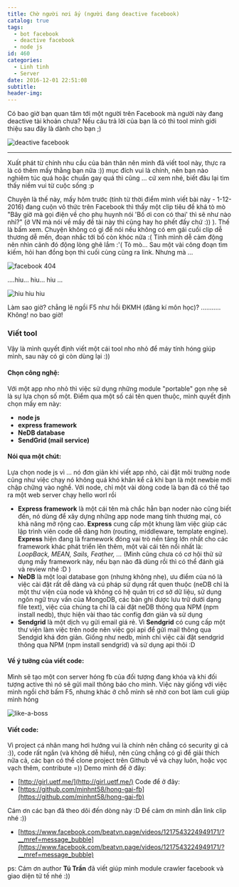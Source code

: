 ```yaml
---
title: Chờ người nơi ấy (người đang deactive facebook)
catalog: true
tags:
  - bot facebook
  - deactive facebook
  - node js
id: 460
categories:
  - Linh tinh
  - Server
date: 2016-12-01 22:51:08
subtitle:
header-img:
---
```


Có bao giờ bạn quan tâm tới một người trên Facebook mà người này đang deactive tài khoản chưa?
Nếu câu trả lời của bạn là có thì tool mình giới thiệu sau đây là dành cho bạn ;)

![deactive facebook](http://blogk.xyz/wp-content/uploads/2016/12/Deactivate-Facebook-Account.jpg)

<!--more-->

* * *

Xuất phát từ chính nhu cầu của bản thân nên mình đã viết tool này, thực ra là có thêm mấy thằng bạn nữa :)) mục đích vui là chính, nên bạn nào nghiêm túc quá hoặc chuẩn gay quá thì cũng ... cứ xem nhé, biết đâu lại tìm thấy niềm vui từ cuộc sống :p

Chuyện là thế này, mấy hôm trước (tính từ thời điểm mình viết bài này - 1-12-2016) đang cuộn vô thức trên Facebook thì thấy một clip tiêu đề khá tò mò "Bây giờ mà gọi điện về cho phụ huynh nói 'Bố ơi con có thai' thì sẽ như nào nhỉ?" (ở VN mà nói về mấy đề tài này thì cũng hay ho phết đấy chứ :)) ). 
Thế là bấm xem. Chuyện không có gì để nói nếu không có em gái cuối clip dễ thương dễ mến, đoạn nhắc tới bố còn khóc nữa :( 
Tính mình dễ cảm động nên nhìn cảnh đó động lòng ghê lắm :'(
Tò mò...
Sau một vài công đoạn tìm kiếm, hỏi han đồng bọn thì cuối cùng cũng ra link.
Nhưng mà ...

![facebook 404](http://blogk.xyz/wp-content/uploads/2016/12/Screen-Shot-2016-12-01-at-9.14.44-PM.png)

....hiu... hiu... hiu ...

![hiu hiu hiu](http://blogk.xyz/wp-content/uploads/2016/12/tuzki-crying.png)

Làm sao giờ? chẳng lẽ ngồi F5 như hồi ĐKMH (đăng kí môn học)?
...........
Không! no bao giờ!

### Viết tool

Vậy là mình quyết định viết một cái tool nho nhỏ để máy tính hóng giúp mình, sau này có gì còn dùng lại :))

#### Chọn công nghệ:

Với một app nho nhỏ thì việc sử dụng những module "portable" gọn nhẹ sẽ là sự lựa chọn số một. Điểm qua một số cái tên quen thuộc, mình quyết định chọn mấy em này:
- **node js**
- **express framework**
- **NeDB database**
- **SendGrid (mail service)**

#### Nói qua một chút:

Lựa chọn node js vì ... nó đơn giản khi viết app nhỏ, cài đặt môi trường node cũng như việc chạy nó không quá khó khăn kể cả khi bạn là một newbie mới chập chững vào nghề. Với node, chỉ một vài dòng code là bạn đã có thể tạo ra một web server chạy hello worl rồi

*   **Express framework** là một cái tên mà chắc hẳn bạn noder nào cũng biết đến, nó dùng để xây dựng những app node mang tính thương mại, có khả năng mở rộng cao. **Express** cung cấp một khung làm việc giúp các lập trình viên code dễ dàng hơn (routing, middleware, template engine). **Express** hiện đang là framework đóng vai trò nền tảng lớn nhất cho các framework khác phát triển lên thêm, một vài cái tên nổi nhất là: _LoopBack, MEAN, Sails, Feather, ..._ (Mình cũng chưa có cơ hội thử sử dụng mấy framework này, nếu bạn nào đã dùng rồi thì có thể đánh giá và review nhé :D )
*   **NeDB** là một loại database gọn (nhưng không nhẹ), ưu điểm của nó là việc cài đặt rất dễ dàng và cú pháp sử dụng rất quen thuộc (neDB chỉ là một thư viện của node và không có hệ quản trị cơ sở dữ liệu, sử dụng ngôn ngữ truy vấn của MongoDB, các bản ghi được lưu trữ dưới dạng file text), việc của chúng ta chỉ là cài đặt neDB thông qua NPM (npm install nedb), thực hiện vài thao tác config đơn giản và sử dụng
*   **Sendgrid** là một dịch vụ gửi email giá rẻ. Vì **Sendgrid** có cung cấp một thư viện làm việc trên node nên việc gọi api để gửi mail thông qua Sendgid khá đơn giản. Giống như nedb, mình chỉ việc cài đặt sendgrid thông qua NPM (npm install sendgrid) và sử dụng api thôi :D

#### Về ý tưởng của viết code:

Mình sẽ tạo một con server hóng fb của đối tượng đang khóa và khi đối tượng active thì nó sẽ gửi mail thông báo cho mình. Việc này giống với việc mình ngồi chờ bấm F5, nhưng khác ở chỗ mình sẽ nhờ con bot làm culi giúp mình hóng

![like-a-boss](http://blogk.xyz/wp-content/uploads/2016/12/like-a-boss.jpg)

#### Viết code:

Vì project cá nhân mang hơi hướng vui là chính nên chẳng có security gì cả :)), code rất ngắn (và không dễ hiểu), nên cũng chẳng có gì để giải thích nữa cả, các bạn có thể clone project trên Github về và chạy luôn, hoặc vọc vạch thêm, contribute =))
Demo mình để ở đây:
- [http://girl.uetf.me/](http://girl.uetf.me/)
Code để ở đây:
- [https://github.com/minhnt58/hong-gai-fb](https://github.com/minhnt58/hong-gai-fb)

Cám ơn các bạn đã theo dõi đến dòng này :D
Để cảm ơn mình dẫn link clip nhé :))
- [https://www.facebook.com/beatvn.page/videos/1217543224949171/?__mref=message_bubble](https://www.facebook.com/beatvn.page/videos/1217543224949171/?__mref=message_bubble)

ps: Cám ơn author **Tú Trần** đã viết giúp mình module crawler facebook và giao diện tử tế nhé :))